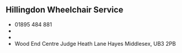 
## Hillingdon Wheelchair Service

- <i class="fa fa-phone"></i> 01895 484 881
- <i class="fa fa-envelope"></i> <a href="mailto:"></a>
- <i class="fa fa-home"></i> []()
- <i class="fa fa-building"></i> Wood End Centre Judge Heath Lane   Hayes Middlesex, UB3 2PB
